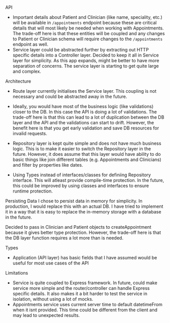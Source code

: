 


API
* Important details about Patient and Clinician (like name, speciality, etc.) will be available in `/appointments` endpoint because these are critical details that will most likely be needed when working with Appointments. The trade-off here is that these entities will be coupled and any changes to Patient or Clinician schema will require changes to the `/appointments` endpoint as well.
* Service layer could be abstracted further by extracting out HTTP specific details into a Controller layer. Decided to keep it all in Service layer for simplicity. As this app expands, might be better to have more separation of concerns. The service layer is starting to get quite large and complex.


Architecture
* Route layer currently initialises the Service layer. This coupling is not necessary and could be abstracted away in the future.
* Ideally, you would have most of the business logic (like validations) closer to the DB. In this case the API is doing a lot of validations. The trade-off here is that this can lead to a lot of duplication between the DB layer and the API and the validations can start to drift. However, the benefit here is that you get early validation and save DB resources for invalid requests.
* Repository layer is kept quite simple and does not have much business logic. This is to make it easier to switch the Repository layer in the future. However, it does assume that this layer would have ability to do basic things like join different tables (e.g. Appointments and Clinicians) and filter by properties like dates.

* Using Types instead of interfaces/classes for definiing Repository interface. This will atleast provide compile-time protection. In the future, this could be improved by using classes and interfaces to ensure runtime protection.

Persisting Data
I chose to persist data in memory for simplicity. In production, I would replace this with an actual DB. I have tried to implement it in a way that it is easy to replace the in-memory storage with a database in the future.

Decided to pass in Clinician and Patient objects to createAppointment because it gives better type protection. However, the trade-off here is that the DB layer function requires a lot more than is needed.


Types
- Application (API layer) has basic fields that I have assumed would be useful for most use cases of the API


Limitations
* Service is quite coupled to Express framework. In future, could make service more simple and the router/controller can handle Express specific details. It also makes it a bit harder to test the service in isolation, without using a lot of mocks.
* Appointments service uses current server time to default datetimeFrom when it isnt provided. This time could be different from the client and may lead to unexpected results.